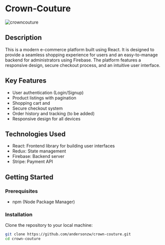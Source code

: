 # Crown-Couture
![crowncouture](https://github.com/andersonzw/crown-couture/assets/84068667/4472fcc3-84da-4a7d-a38a-5c903caf4e35)
## Description
This is a modern e-commerce platform built using React. It is designed to provide a seamless shopping experience for users and an easy-to-manage backend for administrators using Firebase. The platform features a responsive design, secure checkout process, and an intuitive user interface.

## Key Features
- User authentication (Login/Signup)
- Product listings with pagination
- Shopping cart and
- Secure checkout system
- Order history and tracking (to be added)
- Responsive design for all devices

## Technologies Used
- React: Frontend library for building user interfaces
- Redux: State management
- Firebase: Backend server
- Stripe: Payment API

## Getting Started
### Prerequisites
- npm (Node Package Manager)

### Installation
Clone the repository to your local machine:
```bash
git clone https://github.com/andersonzw/crown-couture.git
cd crown-couture
